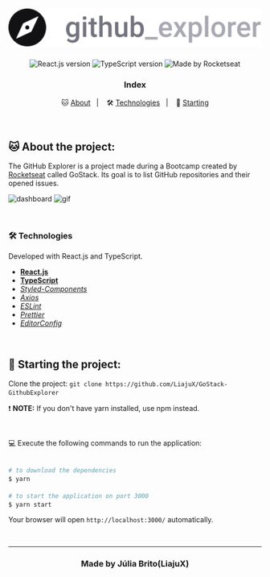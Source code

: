 <h1 align="center">
  <img src="./src/assets/logo.svg" alt="GitHub Explorer" width="650px">
</h1>

<p align="center">
  <img alt="React.js version" src="https://img.shields.io/badge/React.js-v16.13.1-60dafb?style=flat&logoColor=60dafb&logo=react">
  
  <img alt="TypeScript version" src="https://img.shields.io/badge/TypeScript-v3.9.3-007acc?style=flat&logoColor=007acc&logo=typescript">
    
  <img alt="Made by Rocketseat" src="https://img.shields.io/github/license/Liajux/GoStack-GitHubExplorer">
</p>

<h3 align="center">
  Index
</h3>

<p align="center">
  🐱 <a href="#%EF%B8%8F-the-project">About</a>&nbsp;&nbsp;&nbsp;|&nbsp;&nbsp;&nbsp;
  🛠 <a href="#-technologies">Technologies</a>&nbsp;&nbsp;&nbsp;|&nbsp;&nbsp;&nbsp;
  🏁 <a href="#-starting-the-project">Starting</a>
</p>

<br>

## 🐱 About the project:

The GitHub Explorer is a project made during a Bootcamp created by [Rocketseat](https://rocketseat.com.br/) called GoStack. Its goal is to list GitHub repositories and their opened issues. 

![dashboard](https://user-images.githubusercontent.com/53796370/105123232-7184ac00-5ab6-11eb-867a-dae70b4ffee8.png)
![gif](https://user-images.githubusercontent.com/53796370/105123464-e2c45f00-5ab6-11eb-8ef1-1ecff97c305c.gif)

<br>

### 🛠 Technologies
Developed with React.js and TypeScript.

- **[React.js](https://reactjs.org/)**
- **[TypeScript](https://www.typescriptlang.org/)**
- *[Styled-Components](https://styled-components.com/)*
- *[Axios](https://nodemon.io/)*
- *[ESLint](https://eslint.org/)*
- *[Prettier](https://prettier.io/)*
- *[EditorConfig](https://editorconfig.org/)*

<br>

## 🏁 Starting the project:

Clone the project: `git clone https://github.com/LiajuX/GoStack-GithubExplorer`

❗ **NOTE:** If you don't have yarn installed, use npm instead.

<br>

💻 Execute the following commands to run the application:

````zsh

# to download the dependencies
$ yarn

# to start the application on port 3000
$ yarn start
````
Your browser will open `http://localhost:3000/` automatically.

<br>

---

<h3 align="center" >
  Made by Júlia Brito(LiajuX)
</h3>
